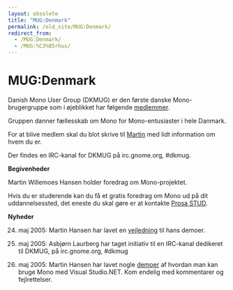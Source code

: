 ```yaml
---
layout: obsolete
title: "MUG:Denmark"
permalink: /old_site/MUG:Denmark/
redirect_from:
  - /MUG:Denmark/
  - /MUG:%C3%85rhus/
---
```


MUG:Denmark
===========

Danish Mono User Group (DKMUG) er den første danske Mono-brugergruppe som i øjeblikket har følgende [medlemmer]({{site.github.url}}/old_site/Medlemmer "Medlemmer").

Gruppen danner fællesskab om Mono for Mono-entusiaster i hele Danmark.

For at blive medlem skal du blot skrive til [Martin](mailto:mwh(at)sysrq.dk) med lidt information om hvem du er.

Der findes en IRC-kanal for DKMUG på irc.gnome.org, \#dkmug.

 **Begivenheder**

 Martin Willemoes Hansen holder foredrag om Mono-projektet.

Hvis du er studerende kan du få et gratis foredrag om Mono ud på dit uddannelsessted, det eneste du skal gøre er at kontakte [Prosa STUD](http://www.prosa.dk/stud/arrangementer/mono.shtml).

 **Nyheder**

24. maj 2005: Martin Hansen har lavet en [vejledning](http://home1.stofanet.dk/mh.homepage/docs/mono/vs/) til hans demoer.

11. maj 2005: Asbjørn Laurberg har taget initiativ til en IRC-kanal dedikeret til DKMUG, på irc.gnome.org, \#dkmug

10. maj 2005: Martin Hansen har lavet nogle [demoer](http://home1.stofanet.dk/mh.homepage/video/mono/) af hvordan man kan bruge Mono med Visual Studio.NET. Kom endelig med kommentarer og fejlrettelser.

